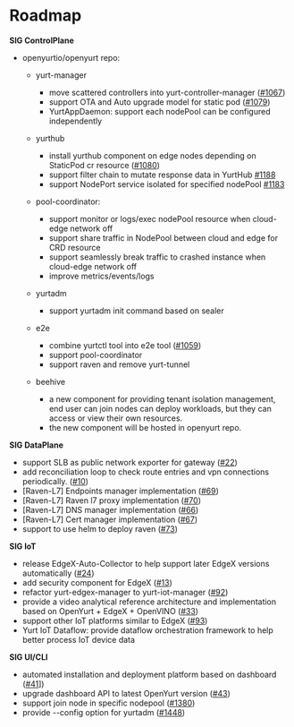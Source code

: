 # Roadmap

**SIG ControlPlane**

- openyurtio/openyurt repo:

  - yurt-manager
    - move scattered controllers into yurt-controller-manager ([#1067](https://github.com/openyurtio/openyurt/issues/1067))
    - support OTA and Auto upgrade model for static pod ([#1079](https://github.com/openyurtio/openyurt/issues/1079))
    - YurtAppDaemon: support each nodePool can be configured independently

  - yurthub
    - install yurthub component on edge nodes depending on StaticPod cr resource ([#1080](https://github.com/openyurtio/openyurt/issues/1080))
    - support filter chain to mutate response data in YurtHub [#1188](https://github.com/openyurtio/openyurt/issues/1188)
    - support NodePort service isolated for specified nodePool [#1183](https://github.com/openyurtio/openyurt/issues/1183)

  - pool-coordinator:
    - support monitor or logs/exec nodePool resource when cloud-edge network off
    - support share traffic in NodePool between cloud and edge for CRD resource
    - support seamlessly break traffic to crashed instance when cloud-edge network off
    - improve metrics/events/logs

  - yurtadm
    - support yurtadm init command based on sealer

  - e2e
    - combine yurtctl tool into e2e tool ([#1059](https://github.com/openyurtio/openyurt/issues/1059))
    - support pool-coordinator
    - support raven and remove yurt-tunnel

  - beehive
    - a new component for providing tenant isolation management, end user can join nodes can deploy workloads, but they can access or view their own resources.
    - the new component will be hosted in openyurt repo.

**SIG DataPlane**

- support SLB as public network exporter for gateway ([#22](https://github.com/openyurtio/raven/issues/22))
- add reconciliation loop to check route entries and vpn connections periodically. ([#10](https://github.com/openyurtio/raven/issues/10))
- [Raven-L7] Endpoints manager implementation ([#69](https://github.com/openyurtio/raven/issues/69))
- [Raven-L7] Raven l7 proxy implementation ([#70](https://github.com/openyurtio/raven/issues/70))
- [Raven-L7] DNS manager implementation ([#66](https://github.com/openyurtio/raven/issues/66))
- [Raven-L7] Cert manager implementation ([#67](https://github.com/openyurtio/raven/issues/67))
- support to use helm to deploy raven ([#73](https://github.com/openyurtio/raven/issues/73))

**SIG IoT**

- release EdgeX-Auto-Collector to help support later EdgeX versions automatically ([#24](https://github.com/openyurtio/yurt-edgex-manager/issues/24))
- add security component for EdgeX ([#13](https://github.com/openyurtio/yurt-edgex-manager/issues/13))
- refactor yurt-edgex-manager to yurt-iot-manager ([#92](https://github.com/openyurtio/yurt-edgex-manager/issues/92))
- provide a video analytical reference architecture and implementation based on OpenYurt + EdgeX + OpenVINO ([#33](https://github.com/openyurtio/yurt-device-controller/issues/33)) 
- support other IoT platforms similar to EdgeX ([#93](https://github.com/openyurtio/yurt-edgex-manager/issues/93))
- Yurt IoT Dataflow: provide dataflow orchestration framework to help better process IoT device data

**SIG UI/CLI**

- automated installation and deployment platform based on dashboard ([#41](https://github.com/openyurtio/yurt-dashboard/issues/41)])
- upgrade dashboard API to latest OpenYurt version ([#43](https://github.com/openyurtio/yurt-dashboard/issues/43))
- support join node in specific nodepool ([#1380](https://github.com/openyurtio/openyurt/issues/1380))
- provide --config option for yurtadm ([#1448](https://github.com/openyurtio/openyurt/issues/1448))
